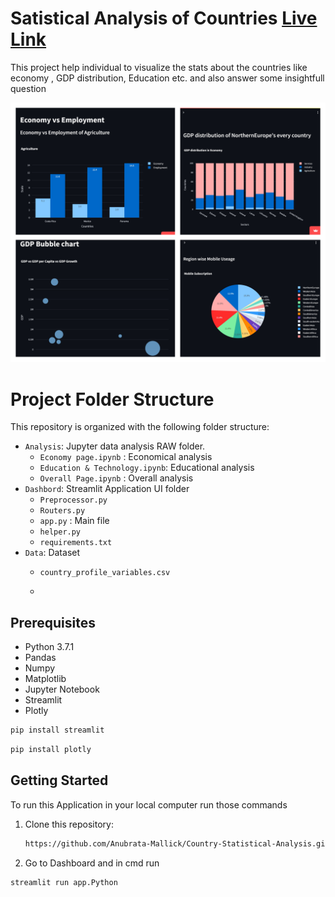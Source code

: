 # Satistical Analysis of Countries [Live Link](https://country-analysis.streamlit.app/)

This project help individual to visualize the stats about the countries like economy , GDP distribution, Education etc. and also answer some insightfull question

![.](https://github.com/Anubrata-Mallick/Country-Statistical-Analysis/blob/main/images/Country%20Analysis%20Photo.jpg)

# Project Folder Structure

This repository is organized with the following folder structure:

- `Analysis`: Jupyter data analysis RAW folder.
  - `Economy page.ipynb` : Economical analysis
  - `Education & Technology.ipynb`: Educational analysis
  - `Overall Page.ipynb` : Overall analysis
- `Dashbord`: Streamlit Application UI folder
  - `Preprocessor.py`
  - `Routers.py`
  - `app.py` : Main file 
  - `helper.py`
  - `requirements.txt`
- `Data`: Dataset
   - `country_profile_variables.csv`
 
   - 
## Prerequisites

- Python 3.7.1
- Pandas 
- Numpy
- Matplotlib
- Jupyter Notebook
- Streamlit
- Plotly

```bash
pip install streamlit
```
```bash
pip install plotly
```

## Getting Started

To run this Application in your local computer run those commands

1. Clone this repository:
   ```bash
   https://github.com/Anubrata-Mallick/Country-Statistical-Analysis.git
   ```
2. Go to Dashboard and in cmd run
```bash
streamlit run app.Python
```



